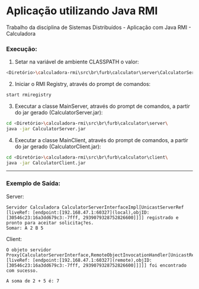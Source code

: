 # Aplicação utilizando Java RMI
Trabalho da disciplina de Sistemas Distribuídos - Aplicação com Java RMI - Calculadora

### Execução:
1) Setar na variável de ambiente CLASSPATH o valor: 
```bash
<Diretório>\calculadora-rmi\src\br\furb\calculator\server\CalculatorServer.jar
```
2) Iniciar o RMI Registry, através do prompt de comandos: 
```bash
start rmiregistry
```
3) Executar a classe MainServer, através do prompt de comandos, a partir do jar gerado (CalculatorServer.jar):
```bash
cd <Diretório>\calculadora-rmi\src\br\furb\calculator\server\
java -jar CalculatorServer.jar
```
4) Executar a classe MainClient, através do prompt de comandos, a partir do jar gerado (CalculatorClient.jar):
```bash
cd <Diretório>\calculadora-rmi\src\br\furb\calculator\client\
java -jar CalculatorClient.jar
```
***    
### Exemplo de Saída:
Server:
```console
Servidor Calculadora CalculatorServerInterfaceImpl[UnicastServerRef [liveRef: [endpoint:[192.168.47.1:60327](local),objID:[30546c23:16a3dd679c3:-7fff, 2939079328752826600]]]] registrado e pronto para aceitar solicitaç?es.
Somar: A 2 B 5
```
Client:
```console
O objeto servidor Proxy[CalculatorServerInterface,RemoteObjectInvocationHandler[UnicastRef [liveRef: [endpoint:[192.168.47.1:60327](remote),objID:[30546c23:16a3dd679c3:-7fff, 2939079328752826600]]]]] foi encontrado com sucesso.

A soma de 2 + 5 é: 7
```

